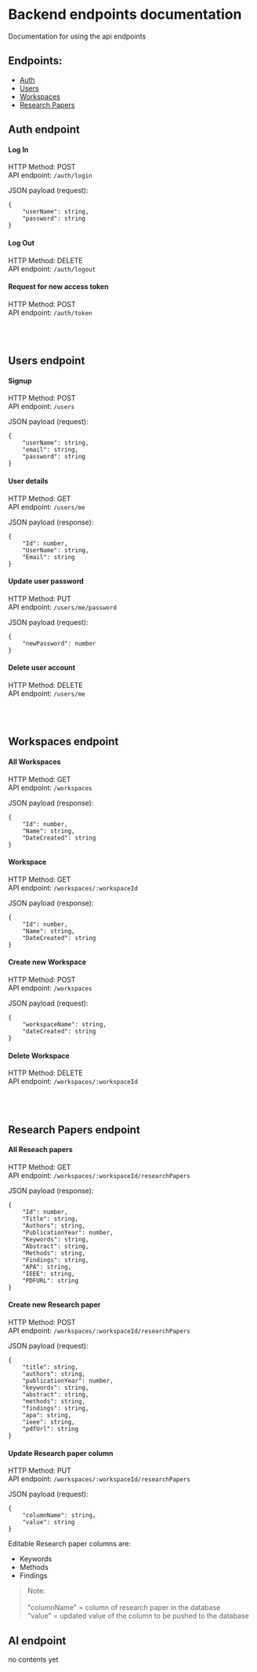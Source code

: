 # Backend endpoints documentation
Documentation for using the api endpoints
## Endpoints: 
- [Auth](#auth-endpoint) <br>
- [Users](#users-endpoint) <br>
- [Workspaces](#workspaces-endpoint) <br>
- [Research Papers](#research-papers-endpoint) <br>

## Auth endpoint
#### Log In 

HTTP Method: POST <br>
API endpoint: `/auth/login` <br> 

JSON payload (request):
```
{
    "userName": string,
    "password": string
}
```

#### Log Out

HTTP Method: DELETE <br>
API endpoint: `/auth/logout` <br> 


#### Request for new access token

HTTP Method: POST <br>
API endpoint: `/auth/token` <br> 

<br><br>


## Users endpoint
#### Signup

HTTP Method: POST <br>
API endpoint: `/users` <br> 

JSON payload (request):
```
{
    "userName": string,
    "email": string,
    "password": string
}
```

#### User details
HTTP Method: GET <br>
API endpoint: `/users/me` <br> 

JSON payload (response):
```
{
    "Id": number,
    "UserName": string,
    "Email": string
}
```

#### Update user password
HTTP Method: PUT <br>
API endpoint: `/users/me/password` <br> 

JSON payload (request):
```
{
    "newPassword": number
}
```

#### Delete user account
HTTP Method: DELETE <br>
API endpoint: `/users/me` <br> 

<br><br>



## Workspaces endpoint
#### All Workspaces
HTTP Method: GET <br>
API endpoint: `/workspaces` <br> 

JSON payload (response):
```
{
    "Id": number,
    "Name": string,
    "DateCreated": string
}
```

#### Workspace
HTTP Method: GET <br>
API endpoint: `/workspaces/:workspaceId` <br> 

JSON payload (response):
```
{
    "Id": number,
    "Name": string,
    "DateCreated": string
}
```

#### Create new Workspace
HTTP Method: POST <br>
API endpoint: `/workspaces` <br> 

JSON payload (request):
```
{
    "workspaceName": string,
    "dateCreated": string
}
```

#### Delete Workspace
HTTP Method: DELETE <br>
API endpoint: `/workspaces/:workspaceId`


<br><br>



## Research Papers endpoint
#### All Reseach papers
HTTP Method: GET <br>
API endpoint: `/workspaces/:workspaceId/researchPapers` <br> 

JSON payload (response):
```
{
    "Id": number,
    "Title": string,
    "Authors": string,
    "PublicationYear": number,
    "Keywords": string,
    "Abstract": string,
    "Methods": string,
    "Findings": string,
    "APA": string,
    "IEEE": string,
    "PDFURL": string
}
```

#### Create new Research paper
HTTP Method: POST <br>
API endpoint: `/workspaces/:workspaceId/researchPapers` <br> 

JSON payload (request):
```
{
    "title": string,
    "authors": string,
    "publicationYear": number,
    "keywords": string,
    "abstract": string,
    "methods": string,
    "findings": string,
    "apa": string,
    "ieee": string,
    "pdfUrl": string
}
```

#### Update Research paper column
HTTP Method: PUT <br>
API endpoint: `/workspaces/:workspaceId/researchPapers` <br> 

JSON payload (request):
```
{
    "columnName": string,
    "value": string
}
```

Editable Research paper columns are: 
- Keywords
- Methods
- Findings


> Note: <br> <br>
"columnName" = column of research paper in the database <br>
"value" = updated value of the column to be pushed to the database

## AI endpoint
no contents yet

